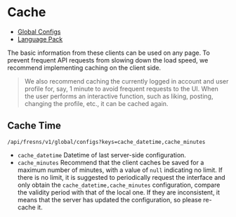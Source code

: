 # Cache

- [Global Configs](configs.md)
- [Language Pack](language-pack.md)

The basic information from these clients can be used on any page. To prevent frequent API requests from slowing down the load speed, we recommend implementing caching on the client side.

> We also recommend caching the currently logged in account and user profile for, say, 1 minute to avoid frequent requests to the UI. When the user performs an interactive function, such as liking, posting, changing the profile, etc., it can be cached again.

## Cache Time

`/api/fresns/v1/global/configs?keys=cache_datetime,cache_minutes`

- `cache_datetime` Datetime of last server-side configuration.
- `cache_minutes` Recommend that the client caches be saved for a maximum number of minutes, with a value of `null` indicating no limit. If there is no limit, it is suggested to periodically request the interface and only obtain the `cache_datetime,cache_minutes` configuration, compare the validity period with that of the local one. If they are inconsistent, it means that the server has updated the configuration, so please re-cache it.
